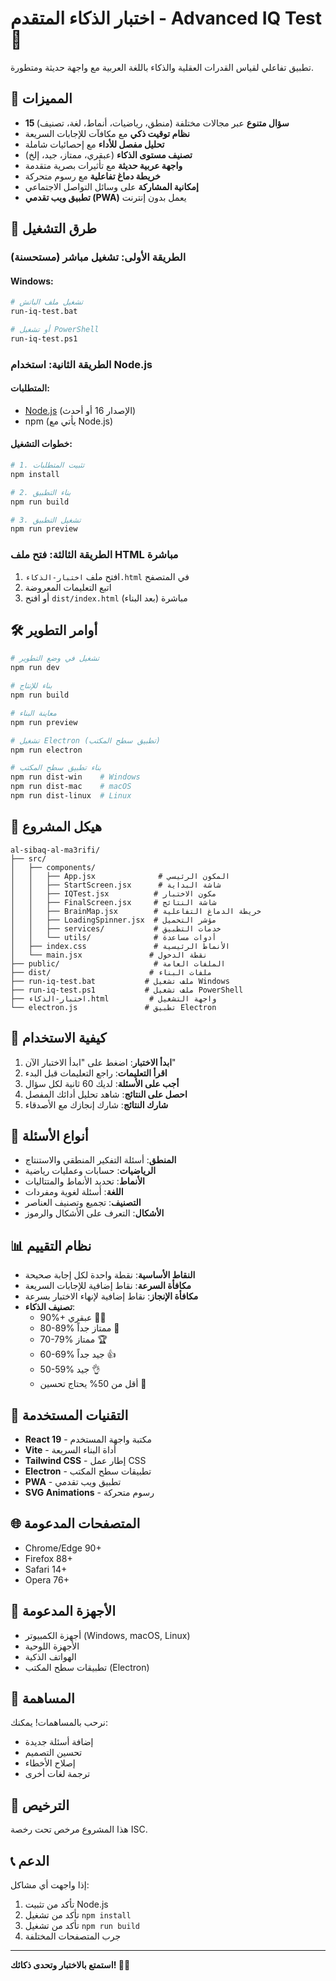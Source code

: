 # اختبار الذكاء المتقدم - Advanced IQ Test 🧠

تطبيق تفاعلي لقياس القدرات العقلية والذكاء باللغة العربية مع واجهة حديثة ومتطورة.

## 🌟 المميزات

- **15 سؤال متنوع** عبر مجالات مختلفة (منطق، رياضيات، أنماط، لغة، تصنيف)
- **نظام توقيت ذكي** مع مكافآت للإجابات السريعة
- **تحليل مفصل للأداء** مع إحصائيات شاملة
- **تصنيف مستوى الذكاء** (عبقري، ممتاز، جيد، إلخ)
- **واجهة عربية حديثة** مع تأثيرات بصرية متقدمة
- **خريطة دماغ تفاعلية** مع رسوم متحركة
- **إمكانية المشاركة** على وسائل التواصل الاجتماعي
- **تطبيق ويب تقدمي (PWA)** يعمل بدون إنترنت

## 🚀 طرق التشغيل

### الطريقة الأولى: تشغيل مباشر (مستحسنة)

#### Windows:
```bash
# تشغيل ملف الباتش
run-iq-test.bat

# أو تشغيل PowerShell
run-iq-test.ps1
```

### الطريقة الثانية: استخدام Node.js

#### المتطلبات:
- [Node.js](https://nodejs.org) (الإصدار 16 أو أحدث)
- npm (يأتي مع Node.js)

#### خطوات التشغيل:
```bash
# 1. تثبيت المتطلبات
npm install

# 2. بناء التطبيق
npm run build

# 3. تشغيل التطبيق
npm run preview
```

### الطريقة الثالثة: فتح ملف HTML مباشرة

1. افتح ملف `اختبار-الذكاء.html` في المتصفح
2. اتبع التعليمات المعروضة
3. أو افتح `dist/index.html` مباشرة (بعد البناء)

## 🛠️ أوامر التطوير

```bash
# تشغيل في وضع التطوير
npm run dev

# بناء للإنتاج
npm run build

# معاينة البناء
npm run preview

# تشغيل Electron (تطبيق سطح المكتب)
npm run electron

# بناء تطبيق سطح المكتب
npm run dist-win    # Windows
npm run dist-mac    # macOS
npm run dist-linux  # Linux
```

## 📁 هيكل المشروع

```
al-sibaq-al-ma3rifi/
├── src/
│   ├── components/
│   │   ├── App.jsx              # المكون الرئيسي
│   │   ├── StartScreen.jsx      # شاشة البداية
│   │   ├── IQTest.jsx          # مكون الاختبار
│   │   ├── FinalScreen.jsx     # شاشة النتائج
│   │   ├── BrainMap.jsx        # خريطة الدماغ التفاعلية
│   │   ├── LoadingSpinner.jsx  # مؤشر التحميل
│   │   ├── services/           # خدمات التطبيق
│   │   └── utils/              # أدوات مساعدة
│   ├── index.css               # الأنماط الرئيسية
│   └── main.jsx               # نقطة الدخول
├── public/                     # الملفات العامة
├── dist/                      # ملفات البناء
├── run-iq-test.bat           # ملف تشغيل Windows
├── run-iq-test.ps1           # ملف تشغيل PowerShell
├── اختبار-الذكاء.html         # واجهة التشغيل
└── electron.js               # تطبيق Electron
```

## 🎯 كيفية الاستخدام

1. **ابدأ الاختبار**: اضغط على "ابدأ الاختبار الآن"
2. **اقرأ التعليمات**: راجع التعليمات قبل البدء
3. **أجب على الأسئلة**: لديك 60 ثانية لكل سؤال
4. **احصل على النتائج**: شاهد تحليل أدائك المفصل
5. **شارك النتائج**: شارك إنجازك مع الأصدقاء

## 🧠 أنواع الأسئلة

- **المنطق**: أسئلة التفكير المنطقي والاستنتاج
- **الرياضيات**: حسابات وعمليات رياضية
- **الأنماط**: تحديد الأنماط والمتتاليات
- **اللغة**: أسئلة لغوية ومفردات
- **التصنيف**: تجميع وتصنيف العناصر
- **الأشكال**: التعرف على الأشكال والرموز

## 📊 نظام التقييم

- **النقاط الأساسية**: نقطة واحدة لكل إجابة صحيحة
- **مكافأة السرعة**: نقاط إضافية للإجابات السريعة
- **مكافأة الإنجاز**: نقاط إضافية لإنهاء الاختبار بسرعة
- **تصنيف الذكاء**:
  - 90%+ عبقري 🧠✨
  - 80-89% ممتاز جداً 🌟
  - 70-79% ممتاز 🏆
  - 60-69% جيد جداً 👍
  - 50-59% جيد 👌
  - أقل من 50% يحتاج تحسين 💪

## 🔧 التقنيات المستخدمة

- **React 19** - مكتبة واجهة المستخدم
- **Vite** - أداة البناء السريعة
- **Tailwind CSS** - إطار عمل CSS
- **Electron** - تطبيقات سطح المكتب
- **PWA** - تطبيق ويب تقدمي
- **SVG Animations** - رسوم متحركة

## 🌐 المتصفحات المدعومة

- Chrome/Edge 90+
- Firefox 88+
- Safari 14+
- Opera 76+

## 📱 الأجهزة المدعومة

- أجهزة الكمبيوتر (Windows, macOS, Linux)
- الأجهزة اللوحية
- الهواتف الذكية
- تطبيقات سطح المكتب (Electron)

## 🤝 المساهمة

نرحب بالمساهمات! يمكنك:
- إضافة أسئلة جديدة
- تحسين التصميم
- إصلاح الأخطاء
- ترجمة لغات أخرى

## 📄 الترخيص

هذا المشروع مرخص تحت رخصة ISC.

## 📞 الدعم

إذا واجهت أي مشاكل:
1. تأكد من تثبيت Node.js
2. تأكد من تشغيل `npm install`
3. تأكد من تشغيل `npm run build`
4. جرب المتصفحات المختلفة

---

**استمتع بالاختبار وتحدى ذكائك! 🧠✨**
